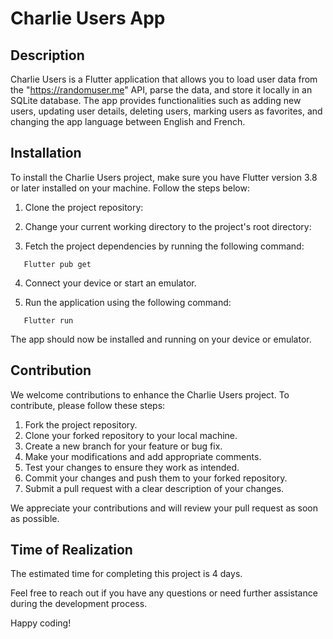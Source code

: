 # Charlie Users App

## Description

Charlie Users is a Flutter application that allows you to load user data from the "https://randomuser.me" API, parse the data, and store it locally in an SQLite database. The app provides functionalities such as adding new users, updating user details, deleting users, marking users as favorites, and changing the app language between English and French.

## Installation

To install the Charlie Users project, make sure you have Flutter version 3.8 or later installed on your machine. Follow the steps below:

1. Clone the project repository:

2. Change your current working directory to the project's root directory:

3. Fetch the project dependencies by running the following command:

```shell
   Flutter pub get
```

4. Connect your device or start an emulator.

5. Run the application using the following command:

```shell
   Flutter run
```

The app should now be installed and running on your device or emulator.

## Contribution

We welcome contributions to enhance the Charlie Users project. To contribute, please follow these steps:

1. Fork the project repository.
2. Clone your forked repository to your local machine.
3. Create a new branch for your feature or bug fix.
4. Make your modifications and add appropriate comments.
5. Test your changes to ensure they work as intended.
6. Commit your changes and push them to your forked repository.
7. Submit a pull request with a clear description of your changes.

We appreciate your contributions and will review your pull request as soon as possible.

## Time of Realization

The estimated time for completing this project is 4 days.

Feel free to reach out if you have any questions or need further assistance during the development process.

Happy coding!
